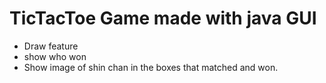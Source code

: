 # TicTacToe Game made with java GUI 
- Draw feature
- show who won
- Show image of shin chan in the boxes that matched and won.

